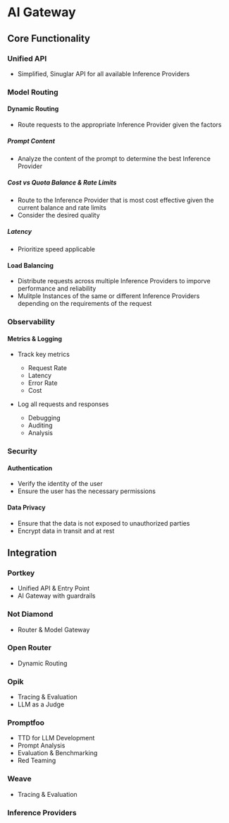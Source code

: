 # AI Gateway

## Core Functionality

### Unified API

- Simplified, Sinuglar API for all available Inference Providers

### Model Routing

#### Dynamic Routing

- Route requests to the appropriate Inference Provider given the factors

##### Prompt Content

- Analyze the content of the prompt to determine the best Inference Provider

##### Cost vs Quota Balance & Rate Limits

- Route to the Inference Provider that is most cost effective given the current balance and rate limits
- Consider the desired quality

##### Latency

- Prioritize speed applicable

#### Load Balancing

- Distribute requests across multiple Inference Providers to imporve performance and reliability
- Mulitple Instances of the same or different Inference Providers depending on the requirements of the request

### Observability

#### Metrics & Logging

- Track key metrics
  - Request Rate
  - Latency
  - Error Rate
  - Cost

- Log all requests and responses
  - Debugging
  - Auditing
  - Analysis

### Security

#### Authentication

- Verify the identity of the user
- Ensure the user has the necessary permissions

#### Data Privacy

- Ensure that the data is not exposed to unauthorized parties
- Encrypt data in transit and at rest

## Integration

### Portkey

- Unified API & Entry Point
- AI Gateway with guardrails

### Not Diamond

- Router & Model Gateway

### Open Router

- Dynamic Routing

### Opik

- Tracing & Evaluation
- LLM as a Judge

### Promptfoo

- TTD for LLM Development
- Prompt Analysis
- Evaluation & Benchmarking
- Red Teaming

### Weave

- Tracing & Evaluation

### Inference Providers
